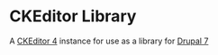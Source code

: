 # CKEditor Library
A [CKEditor 4](https://ckeditor.com/) instance for use as a library for [Drupal 7](https://www.drupal.org/about/drupal-7)
